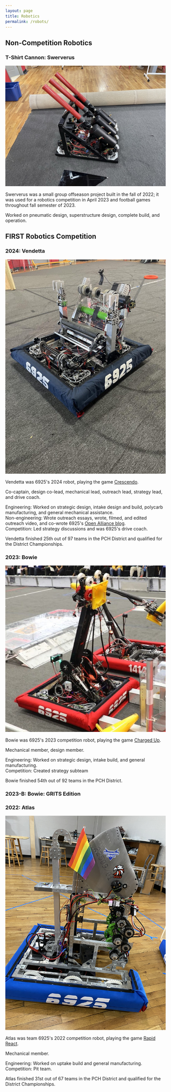 ```yaml
---
layout: page
title: Robotics
permalink: /robots/
---
```


## Non-Competition Robotics

### T-Shirt Cannon: Swerverus

![Swerverus](/images/cannon.jpeg)

Swerverus was a small group offseason project built in the fall of 2022; it was used for a robotics competition in April 2023 and football games throughout fall semester of 2023.

Worked on pneumatic design, superstructure design, complete build, and operation.

## FIRST Robotics Competition 

### 2024: Vendetta

![Vendetta](/images/6925_2024.jpg)

Vendetta was 6925's 2024 robot, playing the game [Crescendo](https://www.youtube.com/watch?v=9keeDyFxzY4). 

Co-captain, design co-lead, mechanical lead, outreach lead, strategy lead, and drive coach.

Engineering: Worked on strategic design, intake design and build, polycarb manufacturing, and general mechanical assistance.\
Non-engineering: Wrote outreach essays, wrote, filmed, and edited outreach video, and co-wrote 6925's [Open Alliance blog](https://www.chiefdelphi.com/t/frc-team-6925-woodward-academy-robotics-2024-build-thread-open-alliance/443629).\
Competition: Led strategy discussions and was 6925's drive coach.

Vendetta finished 25th out of 97 teams in the PCH District and qualified for the District Championships.

### 2023: Bowie 

![Bowie](/images/6925_2023.jpg)

Bowie was 6925's 2023 competition robot, playing the game [Charged Up](https://www.youtube.com/watch?v=0zpflsYc4PA).

Mechanical member, design member.

Engineering: Worked on strategic design, intake build, and general manufacturing.\
Competition: Created strategy subteam

Bowie finished 54th out of 92 teams in the PCH District.

### 2023-B: Bowie: GRITS Edition 

### 2022: Atlas 

![Atlas](/6925_2022.JPG)

Atlas was team 6925's 2022 competition robot, playing the game [Rapid React](https://www.youtube.com/watch?v=LgniEjI9cCM).

Mechanical member.

Engineering: Worked on uptake build and general manufacturing.\
Competition: Pit team.

Atlas finished 31st out of 67 teams in the PCH District and qualified for the District Championships.






